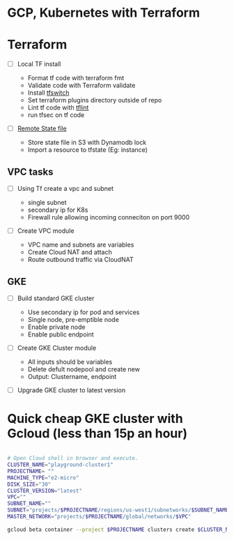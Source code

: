 # GCP, Kubernetes with Terraform

# Terraform
- [ ] Local TF install
    - Format tf code with terraform fmt
    - Validate code with Terraform validate
    - Install [tfswitch](https://github.com/warrensbox/terraform-switcher)
    - Set terraform plugins directory outside of repo
    - Lint tf code with [tflint](https://github.com/terraform-linters/tflint/releases)
    - run tfsec on tf code

- [ ] [Remote State file](https://github.com/vettom/github-action-aws-tf)
    - Store state file in S3 with Dynamodb lock
    - Import a resource to tfstate (Eg: instance)

## VPC tasks
- [ ] Using Tf create a vpc and subnet 
    - single subnet
    - secondary ip for K8s
    - Firewall rule allowing incoming conneciton on port 9000

- [ ] Create VPC module 
    - VPC name and subnets are variables
    - Create Cloud NAT and attach
    - Route outbound traffic via CloudNAT

## GKE
- [ ] Build standard GKE cluster
    - Use secondary ip for pod and services
    - Single node, pre-emptible node
    - Enable private node
    - Enable public endpoint

- [ ] Create GKE Cluster module 
    - All inputs should be variables
    - Delete defult nodepool and create new
    - Output: Clustername, endpoint

- [ ] Upgrade GKE cluster to latest version

# Quick cheap GKE cluster with Gcloud (less than 15p an hour)
```bash

# Open Cloud shell in browser and execute.
CLUSTER_NAME="playground-cluster1"
PROJECTNAME= ""
MACHINE_TYPE="e2-micro"
DISK_SIZE="30"
CLUSTER_VERSION="latest"
VPC=""
SUBNET_NAME=""
SUBNET="projects/$PROJECTNAME/regions/us-west1/subnetworks/$SUBNET_NAME"
MASTER_NETWORK="projects/$PROJECTNAME/global/networks/$VPC"
 
gcloud beta container --project $PROJECTNAME clusters create $CLUSTER_NAME --zone "us-west1-b" --no-enable-basic-auth --cluster-version $CLUSTER_VERSION --release-channel "regular" --machine-type $MACHINE_TYPE --image-type "COS_CONTAINERD" --disk-type "pd-balanced" --disk-size $DISK_SIZE --metadata disable-legacy-endpoints=true --scopes "https://www.googleapis.com/auth/devstorage.read_only","https://www.googleapis.com/auth/logging.write","https://www.googleapis.com/auth/monitoring","https://www.googleapis.com/auth/servicecontrol","https://www.googleapis.com/auth/service.management.readonly","https://www.googleapis.com/auth/trace.append" --spot --num-nodes "1" --enable-ip-alias --network $MASTER_NETWORK --subnetwork $SUBNET --no-enable-intra-node-visibility --default-max-pods-per-node "110" --security-posture=standard --workload-vulnerability-scanning=disabled --no-enable-master-authorized-networks --addons HorizontalPodAutoscaling,HttpLoadBalancing,GcePersistentDiskCsiDriver --enable-autoupgrade --enable-autorepair --max-surge-upgrade 1 --max-unavailable-upgrade 0 --binauthz-evaluation-mode​=DISABLED --no-enable-managed-prometheus --enable-shielded-nodes --node-locations "us-west1-b"
 ```